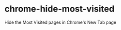 chrome-hide-most-visited
========================

Hide the Most Visited pages in Chrome's New Tab page
